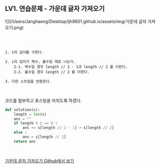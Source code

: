 

## LV1. 연습문제 - 가운데 글자 가져오기





![](/Users/Janghaeng/Desktop/ljh9601.github.io/assets/img/가운데 글자 가져오기.png)

<br><br>

```
1. s의 길이를 구한다.

2. s의 길이가 짝수, 홀수일 때로 나눈다.
	2-1. 짝수일 경우 length // 2 - 1과 length // 2 를 더한다.
	2-2. 홀수일 경우 length // 2 를 더한다.

3. 더한 스트링을 반환한다.
```

<br>

코드를 첨부하고 포스팅을 마치도록 하겠다.

```python
def solution(s):
    length = len(s)
    ans = ""
    if length % 2 == 0 :
        ans += s[length // 2 - 1] + s[length // 2]
    else :
        ans = s[length // 2]
    return ans
```

<br>

[가운데 글자 가져오기 Github에서 보기](https://github.com/ljh9601/BOJ-Programmers/blob/master/Programmers/Lv1/가운데%20글자%20가져오기.py)



